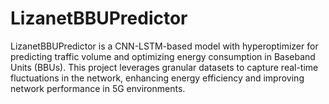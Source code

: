 # LizanetBBUPredictor
LizanetBBUPredictor is a CNN-LSTM-based model with hyperoptimizer for predicting traffic volume and optimizing energy consumption in Baseband Units (BBUs). This project leverages granular datasets to capture real-time fluctuations in the network, enhancing energy efficiency and improving network performance in 5G environments.

